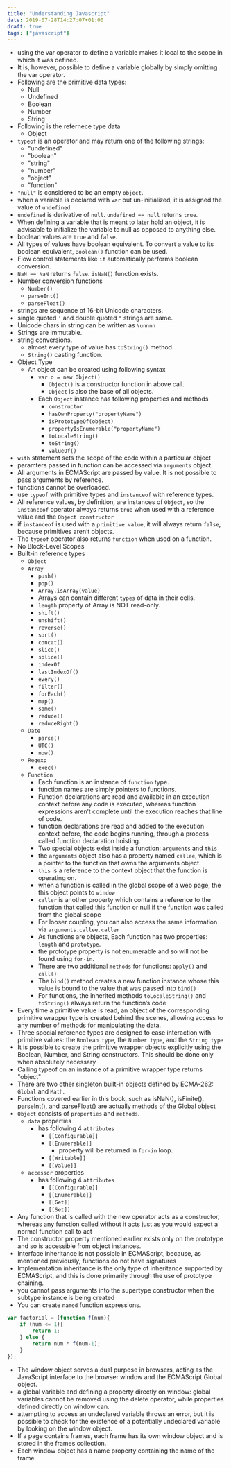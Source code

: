 ```yaml
---
title: "Understanding Javascript"
date: 2019-07-28T14:27:07+01:00
draft: true
tags: ["javascript"]
---
```


<!--- Below style are also defined in static/css/my.css file.
They are repeatedly defined here so that pandoc can generate
the final HTML with all necessary css styles.
--->
<style>
.hl {color: #f155f1;}
.hlb {color: #f155f1; font-weight: bold;}
.hlbr {color:#e90001; font-weight: bold;}
/* <code> tag does not work in blogger. Use following class with span tag */
.code {color:#f20101; background: #f0f0f0; padding: 0.2em;    
</style>

* using the var operator to define a variable makes it local to the scope in which it was defined.
* It is, however, possible to define a variable globally by simply omitting the var operator.
* Following are the primitive data types:
    * Null
    * Undefined
    * Boolean
    * Number
    * String
* Following is the refernece type data
    * Object
* `typeof` is an operator and may return one of the following strings:
    * "undefined"
    * "boolean"
    * "string"
    * "number"
    * "object"
    * "function"
* `"null"` is considered to be an empty `object`.
* when a variable is declared with `var` but un-initialized, it is assigned the value of `undefined`.
* `undefined` is derivative of `null`. `undefined == null` returns `true`.
* When defining a variable that is meant to later hold an object, it is advisable to initialize the variable to null as opposed to anything else.
* boolean values are `true` and `false`.
* All types of values have boolean equivalent. To convert a value to its boolean equivalent, `Boolean()` function can be used.
* Flow control statements like `if` automatically performs boolean conversion.
* `NaN == NaN` returns `false`. `isNaN()` function exists.
* Number conversion functions
    * `Number()`
    * `parseInt()`
    * `parseFloat()`
* strings are sequence of 16-bit Unicode characters.
* single quoted `'` and double quoted `"` strings are same.
* Unicode chars in string can be written as `\unnnn`
* Strings are immutable.
* string conversions.
    * almost every type of value has `toString()` method.
    * `String()` casting function.
* Object Type 
    * An object can be created using following syntax
        * `var o = new Object()`
            * `Object()` is a constructor function in above call.
            * `Object` is also the base of all objects.
        * Each `Object` instance has following properties and methods
            * `constructor`
            * `hasOwnProperty("propertyName")`
            * `isPrototypeOf(object)`
            * `propertyIsEnumerable("propertyName")`
            * `toLocaleString()`
            * `toString()`
            * `valueOf()`
* `with` statement sets the scope of the code within a particular object
* paramters passed in function can be accessed via `arguments` object.
* All arguments in ECMAScript are passed by value. It is not possible to pass arguments by reference.
* functions cannot be overloaded.
* use `typeof` with primitive types and `instanceof` with reference types.
* All reference values, by definition, are instances of `Object`, so the `instanceof` operator always returns `true` when used with a reference value and the `Object constructor`
* if `instanceof` is used with a `primitive value`, it will always return `false`, because primitives aren’t objects.
* The `typeof` operator also returns `function` when used on a function.
* No Block-Level Scopes
* Built-in reference types
    * `Object`
    * `Array`
        * `push()`
        * `pop()`
        * `Array.isArray(value)`
        * Arrays can contain different `types` of data in their cells.
        * `length` property of Array is NOT read-only.
        * `shift()`
        * `unshift()`
        * `reverse()`
        * `sort()`
        * `concat()`
        * `slice()`
        * `splice()`
        * `indexOf`
        * `lastIndexOf()`
        * `every()`
        * `filter()`
        * `forEach()`
        * `map()`
        * `some()`
        * `reduce()`
        * `reduceRight()`
    * `Date`
        * `parse()`
        * `UTC()`
        * `now()`
    * `Regexp`
        * `exec()`
    * `Function`
        * Each function is an instance of `function` type.
        * function names are simply pointers to functions.
        * Function declarations are read and available in an execution context before any code is executed, whereas function expressions aren’t complete until the execution reaches that line of code.
        * function declarations are read and added to the execution context before, the code begins running, through a process called function declaration hoisting.
        * Two special objects exist inside a function: `arguments` and `this`
        * the `arguments` object also has a property named `callee`, which is a pointer to the function that owns the arguments object.
        * `this` is a reference to the context object that the function is operating on.
        * when a function is called in the global scope of a web page, the this object points to `window`
        * `caller` is another property which contains a reference to the function that called this function or null if the function was called from the global scope
        * For looser coupling, you can also access the same information via `arguments.callee.caller`
        * As functions are objects, Each function has two properties: `length` and `prototype`.
        * the prototype property is not enumerable and so will not be found using `for-in`.
        * There are two additional `methods` for functions: `apply()` and `call()`
        * The `bind()` method creates a new function instance whose this value is bound to the value that was passed into `bind()`
        * For functions, the inherited methods `toLocaleString()` and `toString()` always return the function’s code
* Every time a primitive value is read, an object of the corresponding primitive wrapper type is created behind the scenes, allowing access to any number of methods for manipulating the data.
* Three special reference types are designed to ease interaction with primitive values: the `Boolean type`, the `Number type`, and the `String type`
* It is possible to create the primitive wrapper objects explicitly using the Boolean, Number, and String constructors. This should be done only when absolutely necessary
* Calling typeof on an instance of a primitive wrapper type returns "object"
* There are two other singleton built-in objects defined by ECMA-262: `Global` and `Math`.
* Functions covered earlier in this book, such as isNaN(), isFinite(), parseInt(), and parseFloat() are actually methods of the Global object
* `Object` consists of `properties` and `methods`.
    * `data` properties
        * has following 4 `attributes`
            * `[[Configurable]]`
            * `[[Enumerable]]`
                * property will be returned in `for-in` loop.
            * `[[Writable]]`
            * `[[Value]]`
    * `accessor` properties
        * has following 4 `attributes`
            * `[[Configurable]]`
            * `[[Enumerable]]`
            * `[[Get]]`
            * `[[Set]]`
* Any function that is called with the new operator acts as a constructor, whereas any function called without it acts just as you would expect a normal function call to act
* The constructor property mentioned earlier exists only on the prototype and so is accessible from object instances.
* Interface inheritance is not possible in ECMAScript, because, as mentioned previously, functions do not have signatures
* Implementation inheritance is the only type of inheritance supported by ECMAScript, and this is done primarily through the use of prototype chaining.
* you cannot pass arguments into the supertype constructor when the subtype instance is being created
* You can create `named` function expressions.

```javascript
var factorial = (function f(num){
    if (num <= 1){
        return 1;
    } else {
        return num * f(num-1);
    }
});
```
* The window object serves a dual purpose in browsers, acting as the JavaScript interface to the browser window and the ECMAScript Global object. 
* a global variable and defining a property directly on window: global variables cannot be removed using the delete operator, while properties defined directly on window can.
* attempting to access an undeclared variable throws an error, but it is possible to check for the existence of a potentially undeclared variable by looking on the window object.
* If a page contains frames, each frame has its own window object and is stored in the frames collection.
* Each window object has a name property containing the name of the frame












